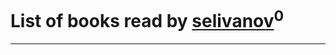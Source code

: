 # List of books read by [selivanov](https://plus.google.com/104491677658529528381)<sup>0</sup>
---

